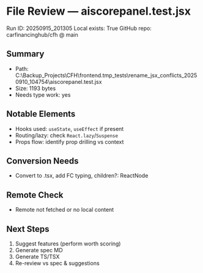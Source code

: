 # File Review — aiscorepanel.test.jsx
Run ID: 20250915_201305
Local exists: True
GitHub repo: carfinancinghub/cfh @ main

## Summary
- Path: C:\Backup_Projects\CFH\frontend\.tmp_tests\rename_jsx_conflicts_20250910_104754\aiscorepanel.test.jsx
- Size: 1193 bytes
- Needs type work: yes

## Notable Elements
- Hooks used: `useState`, `useEffect` if present
- Routing/lazy: check `React.lazy`/`Suspense`
- Props flow: identify prop drilling vs context

## Conversion Needs
- Convert to .tsx, add FC<Props> typing, children?: ReactNode

## Remote Check
- Remote not fetched or no local content

## Next Steps
1) Suggest features (perform worth scoring)
2) Generate spec MD
3) Generate TS/TSX
4) Re-review vs spec & suggestions
